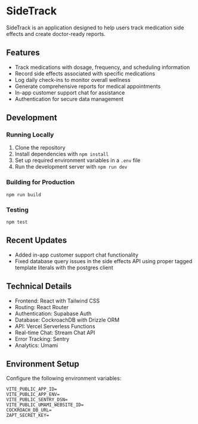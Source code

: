 # SideTrack

SideTrack is an application designed to help users track medication side effects and create doctor-ready reports.

## Features

- Track medications with dosage, frequency, and scheduling information
- Record side effects associated with specific medications
- Log daily check-ins to monitor overall wellness
- Generate comprehensive reports for medical appointments
- In-app customer support chat for assistance
- Authentication for secure data management

## Development

### Running Locally

1. Clone the repository
2. Install dependencies with `npm install`
3. Set up required environment variables in a `.env` file
4. Run the development server with `npm run dev`

### Building for Production

```
npm run build
```

### Testing

```
npm test
```

## Recent Updates

- Added in-app customer support chat functionality
- Fixed database query issues in the side effects API using proper tagged template literals with the postgres client

## Technical Details

- Frontend: React with Tailwind CSS
- Routing: React Router
- Authentication: Supabase Auth
- Database: CockroachDB with Drizzle ORM
- API: Vercel Serverless Functions
- Real-time Chat: Stream Chat API
- Error Tracking: Sentry
- Analytics: Umami

## Environment Setup

Configure the following environment variables:

```
VITE_PUBLIC_APP_ID=
VITE_PUBLIC_APP_ENV=
VITE_PUBLIC_SENTRY_DSN=
VITE_PUBLIC_UMAMI_WEBSITE_ID=
COCKROACH_DB_URL=
ZAPT_SECRET_KEY=
```